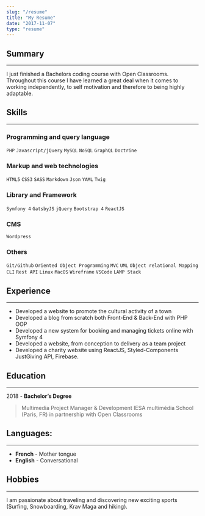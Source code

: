 ```yaml
---
slug: "/resume"
title: "My Resume"
date: "2017-11-07"
type: "resume"
---
```


## Summary
---
I just finished a Bachelors coding course with Open Classrooms.  
Throughout this course I have learned a great deal when it comes to working independently, to self motivation and therefore to being highly adaptable.

## Skills
---
### Programming and query language
`PHP` `Javascript/jQuery` `MySQL` `NoSQL` `GraphQL` `Doctrine`

### Markup and web technologies
`HTML5` `CSS3` `SASS` `Markdown` `Json` `YAML` `Twig`

### Library and Framework
`Symfony 4` `GatsbyJS` `jQuery` `Bootstrap 4` `ReactJS`

### CMS
`Wordpress`

### Others
`Git/Github` `Oriented Object Programming` `MVC` `UML` `Object relational Mapping` 
`CLI` `Rest API` `Linux` `MacOS` `Wireframe` `VSCode` `LAMP Stack`

## Experience
---
* Developed a website to promote the cultural activity of a town
* Developed a blog from scratch both Front-End & Back-End with PHP OOP
* Developed a new system for booking and managing tickets online with <span class="nowrap">Symfony 4</span>
* Developed a website, from conception to delivery as a team project
* Developed a charity website using ReactJS, Styled-Components JustGiving API, Firebase.

## Education
---
2018 - **Bachelor’s Degree**
> Multimedia Project Manager & Development 
> IESA multimédia School (Paris, FR) in partnership with Open Classrooms

## Languages:
---
* **French** - Mother tongue
* **English** - Conversational 

## Hobbies
---
I am passionate about traveling and discovering new exciting sports (Surfing, Snowboarding, Krav Maga and hiking). 